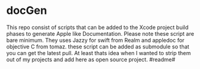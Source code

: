 # docGen
This repo consist of scripts that can be added to the Xcode project build phases to generate Apple like Documentation. Please note these script are bare minimum. They uses Jazzy for swift from Realm and appledoc for objective C from tomaz. these script can be added as submodule so that you can get the latest pull. At least thats idea when I wanted to strip them out of my projects and add here as open source project. 
#readme#
